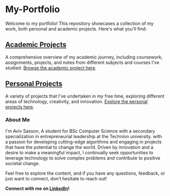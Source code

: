 # My-Portfolio
Welcome to my portfolio! This repository showcases a collection of my work, both personal and academic projects. Here's what you'll find:

## [Academic Projects](./Academic-Projects)
A comprehensive overview of my academic journey, including coursework, assignments, projects, and notes from different subjects and courses I've studied. [Browse the academic project here](./Academic-Projects).

## [Personal Projects](./Personal-Projects)
A variety of projects that I've undertaken in my free time, exploring different areas of technology, creativity, and innovation. [Explore the personal projects here](./Personal-Projects).

### About Me

I'm Aviv Sasson, A student for BSc Computer Science with a secondary specialization in entrepreneurial leadership at the Technion university. with a passion for developing cutting-edge algorithms and engaging in projects that have the potential to change the world. Driven by innovation and a desire to make a meaningful impact, I continually seek opportunities to leverage technology to solve complex problems and contribute to positive societal change.

Feel free to explore the content, and if you have any questions, feedback, or just want to connect, don't hesitate to reach out!

**Connect with me on [LinkedIn](www.linkedin.com/in/aviv-sasson)!**
